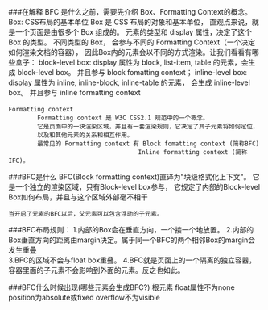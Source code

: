 ###在解释 BFC 是什么之前，需要先介绍 Box、Formatting Context的概念。
    Box: CSS布局的基本单位
		Box 是 CSS 布局的对象和基本单位， 直观点来说，就是一个页面是由很多个 Box 组成的。
		元素的类型和 display 属性，决定了这个 Box 的类型。 不同类型的 Box，
		 会参与不同的 Formatting Context（一个决定如何渲染文档的容器），
		因此Box内的元素会以不同的方式渲染。让我们看看有哪些盒子：
			block-level box:
				display 属性为 block, list-item, table 的元素，会生成 block-level box。
				并且参与 block fomatting context；
			inline-level box:
                                              				display 属性为 inline, inline-block, inline-table 的元素，
                                              				会生成 inline-level box。
                                              				并且参与 inline formatting context
	
	Formatting context 　　
			Formatting context 是 W3C CSS2.1 规范中的一个概念。
			它是页面中的一块渲染区域，并且有一套渲染规则，它决定了其子元素将如何定位，
			以及和其他元素的关系和相互作用。
			最常见的 Formatting context 有 Block fomatting context (简称BFC)
										Inline formatting context (简称IFC)。

###BFC是什么
	BFC(Block formatting context)直译为"块级格式化上下文"。
	它是一个独立的渲染区域，只有Block-level box参与，
	它规定了内部的Block-level Box如何布局，并且与这个区域外部毫不相干

	当开启了元素的BFC以后，父元素可以包含浮动的子元素。
	
###BFC布局规则：
	1.内部的Box会在垂直方向，一个接一个地放置。
	2.内部的Box垂直方向的距离由margin决定。属于同一个BFC的两个相邻Box的margin会发生重叠 	
	3.BFC的区域不会与float box重叠。
	4.BFC就是页面上的一个隔离的独立容器，容器里面的子元素不会影响到外面的元素。反之也如此。

###BFC什么时候出现(哪些元素会生成BFC?)
	根元素
	float属性不为none
	position为absolute或fixed
	overflow不为visible

	

